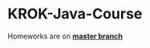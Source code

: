 # KROK-Java-Course
Homeworks are on [__master branch__](https://github.com/RaCcOoN1837/KROK-Java-Course/tree/master)
